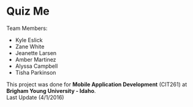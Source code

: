 <h1>Quiz Me</h1>

Team Members:
<ul>
<li>Kyle Eslick</li>
<li>Zane White</li>
<li>Jeanette Larsen</li>
<li>Amber Martinez</li>
<li>Alyssa Campbell</li>
<li>Tisha Parkinson</li>
</ul>

This project was done for <b>Mobile Application Development</b> (CIT261) at <b>Brigham Young University - Idaho</b>. 
</br>Last Update (4/1/2016) 
